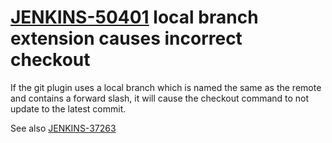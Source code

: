 # [JENKINS-50401](https://issues.jenkins-ci.org/browse/JENKINS-50401) local branch extension causes incorrect checkout

If the git plugin uses a local branch which is named the same as the
remote and contains a forward slash, it will cause the checkout command
to not update to the latest commit.

See also [JENKINS-37263](https://issues.jenkins-ci.org/browse/JENKINS-37263)
